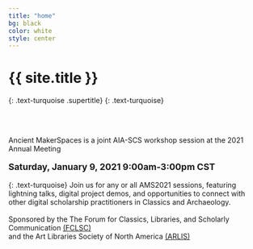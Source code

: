 ```yaml
---
title: "home"
bg: black
color: white
style: center
---
```


# {{ site.title }}
{: .text-turquoise .supertitle}
{: .text-turquoise}

<span class="fa-stack subtlecircle" style="font-size:100px; background:rgba(255,166,0,0.0)">
  <i class="fa fa-circle fa-stack-2x text-white"></i>
  <i class="fa fa-laptop fa-stack-1x text-turquoise"></i>
</span>

<br/><br/>

Ancient MakerSpaces is a joint AIA-SCS workshop session at the 2021 Annual Meeting<br/><br/>
<b style="font-size: 125%; font-weight: bold;">Saturday, January 9, 2021 9:00am-3:00pm CST</b><br/><br/> {: .text-turquoise}
Join us for any or all AMS2021 sessions, featuring lightning talks, digital project demos, and opportunities to connect with other digital scholarship practitioners in Classics and Archaeology.<br/><br/>
Sponsored by the The Forum for Classics, Libraries, and Scholarly Communication [(FCLSC)](http://www.classicslibrarians.org/)<br/>
and the Art Libraries Society of North America [(ARLIS)](https://www.arlisna.org/) <br/><br/>
